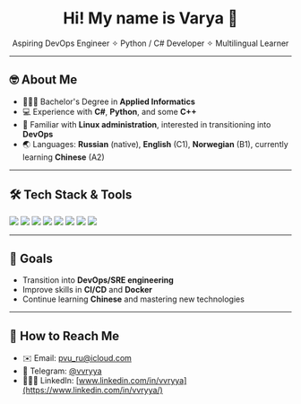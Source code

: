 <h1 align="center"> Hi! My name is Varya 👋</h1>

<p align="center"> 
  Aspiring DevOps Engineer ✧ Python  / C# Developer ✧ Multilingual Learner
</p>

---

## 🤓 About Me

- 👩🏼‍🎓 Bachelor's Degree in **Applied Informatics**
- 💻 Experience with **C#**, **Python**, and some **C++**
- 👾 Familiar with **Linux administration**, interested in transitioning into **DevOps**
- 🌏 Languages: **Russian** (native), **English** (C1), **Norwegian** (B1), currently learning **Chinese** (A2)

---

## 🛠️ Tech  Stack & Tools

<p>
  <img src="https://img.shields.io/badge/-C%23-239120?style=flat&logo=c-sharp&logoColor=white" />
  <img src="https://img.shields.io/badge/-Python-3776AB?style=flat&logo=python&logoColor=white" />
  <img src="https://img.shields.io/badge/-C++-00599C?style=flat&logo=c%2B%2B&logoColor=white" />
  <img src="https://img.shields.io/badge/-Linux-FCC624?style=flat&logo=linux&logoColor=black" />
  <img src="https://img.shields.io/badge/-Git-F05032?style=flat&logo=git&logoColor=white" />
  <img src="https://img.shields.io/badge/-GitHub-181717?style=flat&logo=github&logoColor=white" />
  <img src="https://img.shields.io/badge/-Docker-2496ED?style=flat&logo=docker&logoColor=white" />
  <img src="https://img.shields.io/badge/-Bash-4EAA25?style=flat&logo=gnubash&logoColor=white" />
</p>

---

## 🎯 Goals

- Transition into **DevOps/SRE engineering**
- Improve skills in **CI/CD** and **Docker**
- Continue learning **Chinese** and mastering new technologies

---

## 📱 How to Reach Me

- ✉️ Email: pvu_ru@icloud.com
- 💬 Telegram: [@vvryya](https://t.me/vvryya)
- 👩🏼‍💻 LinkedIn: [www.linkedin.com/in/vvryya](https://www.linkedin.com/in/vvryya/)
